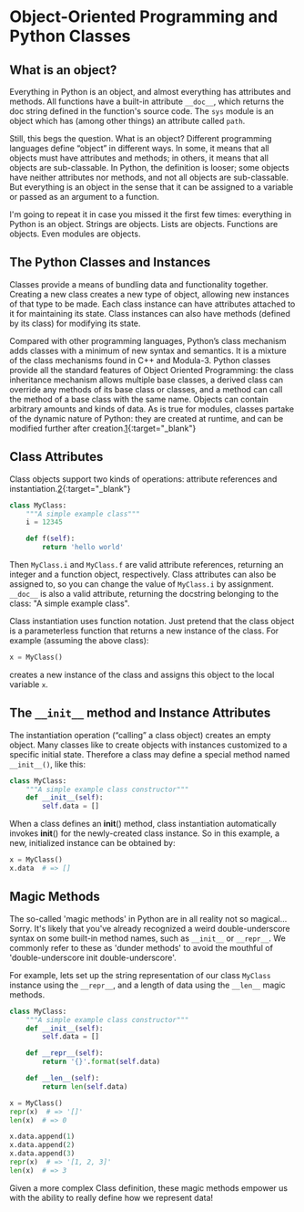# Object-Oriented Programming and Python Classes

## What is an object?
Everything in Python is an object, and almost everything has attributes and methods. All functions have a built-in attribute `__doc__`, which returns the doc string defined in the function's source code. The `sys` module is an object which has (among other things) an attribute called `path`.

Still, this begs the question. What is an object? Different programming languages define “object” in different ways. In some, it means that all objects must have attributes and methods; in others, it means that all objects are sub-classable. In Python, the definition is looser; some objects have neither attributes nor methods, and not all objects are sub-classable. But everything is an object in the sense that it can be assigned to a variable or passed as an argument to a function.

I'm going to repeat it in case you missed it the first few times: everything in Python is an object. Strings are objects. Lists are objects. Functions are objects. Even modules are objects.

## The Python Classes and Instances
Classes provide a means of bundling data and functionality together. Creating a new class creates a new type of object, allowing new instances of that type to be made. Each class instance can have attributes attached to it for maintaining its state. Class instances can also have methods (defined by its class) for modifying its state.

Compared with other programming languages, Python’s class mechanism adds classes with a minimum of new syntax and semantics. It is a mixture of the class mechanisms found in C++ and Modula-3. Python classes provide all the standard features of Object Oriented Programming: the class inheritance mechanism allows multiple base classes, a derived class can override any methods of its base class or classes, and a method can call the method of a base class with the same name. Objects can contain arbitrary amounts and kinds of data. As is true for modules, classes partake of the dynamic nature of Python: they are created at runtime, and can be modified further after creation.[1](https://docs.python.org/3/tutorial/classes.html#classes){:target="_blank"}


## Class Attributes
Class objects support two kinds of operations: attribute references and instantiation.[2](https://docs.python.org/3/tutorial/classes.html#class-objects){:target="_blank"}
```python
class MyClass:
    """A simple example class"""
    i = 12345

    def f(self):
        return 'hello world'
```
Then `MyClass.i` and `MyClass.f` are valid attribute references, returning an integer and a function object, respectively. Class attributes can also be assigned to, so you can change the value of `MyClass.i` by assignment. `__doc__` is also a valid attribute, returning the docstring belonging to the class: "A simple example class".

Class instantiation uses function notation. Just pretend that the class object is a parameterless function that returns a new instance of the class. For example (assuming the above class):
```python
x = MyClass()
```
creates a new instance of the class and assigns this object to the local variable `x`.

## The `__init__` method and Instance Attributes
The instantiation operation (“calling” a class object) creates an empty object. Many classes like to create objects with instances customized to a specific initial state. Therefore a class may define a special method named `__init__()`, like this:
```python
class MyClass:
    """A simple example class constructor"""
    def __init__(self):
        self.data = []
```
When a class defines an __init__() method, class instantiation automatically invokes __init__() for the newly-created class instance. So in this example, a new, initialized instance can be obtained by:

```python
x = MyClass()
x.data  # => []
```

## Magic Methods
The so-called 'magic methods' in Python are in all reality not so magical... Sorry. It's likely that you've already recognized a weird double-underscore syntax on some built-in method names, such as `__init__` or `__repr__`. We commonly refer to these as 'dunder methods' to avoid the mouthful of 'double-underscore init double-underscore'.

For example, lets set up the string representation of our class `MyClass` instance using the `__repr__`, and a length of data using the `__len__` magic methods.

```python
class MyClass:
    """A simple example class constructor"""
    def __init__(self):
        self.data = []

    def __repr__(self):
        return '{}'.format(self.data)

    def __len__(self):
        return len(self.data)

x = MyClass()
repr(x)  # => '[]'
len(x)  # => 0

x.data.append(1)
x.data.append(2)
x.data.append(3)
repr(x)  # => '[1, 2, 3]'
len(x)  # => 3
```

Given a more complex Class definition, these magic methods empower us with the ability to really define how we represent data!
